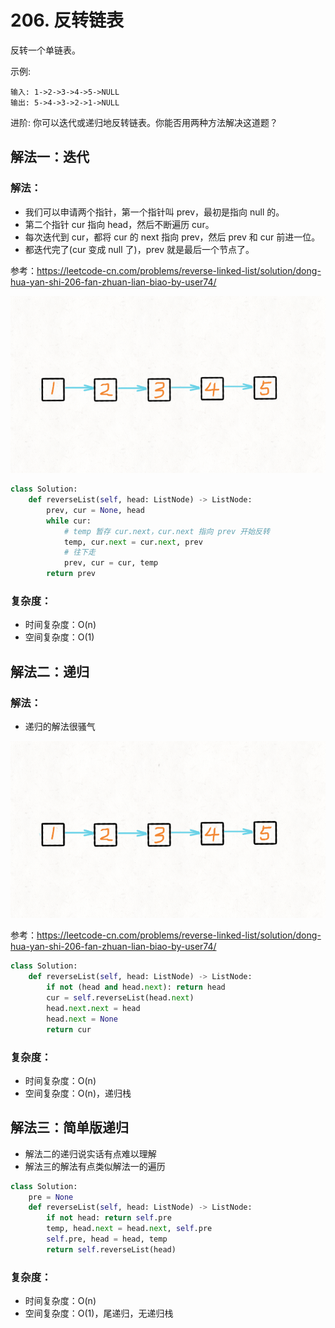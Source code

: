 # 206. 反转链表

反转一个单链表。

示例:
```
输入: 1->2->3->4->5->NULL
输出: 5->4->3->2->1->NULL
```

进阶:
你可以迭代或递归地反转链表。你能否用两种方法解决这道题？

## 解法一：迭代

### 解法：

- 我们可以申请两个指针，第一个指针叫 prev，最初是指向 null 的。
- 第二个指针 cur 指向 head，然后不断遍历 cur。
- 每次迭代到 cur，都将 cur 的 next 指向 prev，然后 prev 和 cur 前进一位。
- 都迭代完了(cur 变成 null 了)，prev 就是最后一个节点了。

参考：https://leetcode-cn.com/problems/reverse-linked-list/solution/dong-hua-yan-shi-206-fan-zhuan-lian-biao-by-user74/


![](img/206_1.gif)

```python
class Solution:
    def reverseList(self, head: ListNode) -> ListNode:
        prev, cur = None, head
        while cur:
            # temp 暂存 cur.next，cur.next 指向 prev 开始反转
            temp, cur.next = cur.next, prev
            # 往下走
            prev, cur = cur, temp
        return prev
```

### 复杂度：
- 时间复杂度：O(n)
- 空间复杂度：O(1)

## 解法二：递归

### 解法：
- 递归的解法很骚气

![](img/206_2.gif)

参考：https://leetcode-cn.com/problems/reverse-linked-list/solution/dong-hua-yan-shi-206-fan-zhuan-lian-biao-by-user74/

```python
class Solution:
    def reverseList(self, head: ListNode) -> ListNode:
        if not (head and head.next): return head
        cur = self.reverseList(head.next)
        head.next.next = head
        head.next = None
        return cur
```

### 复杂度：
- 时间复杂度：O(n)
- 空间复杂度：O(n)，递归栈


## 解法三：简单版递归
- 解法二的递归说实话有点难以理解
- 解法三的解法有点类似解法一的遍历

```python
class Solution:
    pre = None
    def reverseList(self, head: ListNode) -> ListNode:
        if not head: return self.pre
        temp, head.next = head.next, self.pre
        self.pre, head = head, temp
        return self.reverseList(head)
```
### 复杂度：
- 时间复杂度：O(n)
- 空间复杂度：O(1)，尾递归，无递归栈